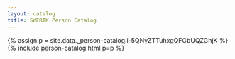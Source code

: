 ```yaml
---
layout: catalog
title: SWERIK Person Catalog
---
```

{% assign p = site.data._person-catalog.i-5QNyZTTuhxgQFGbUQZGhjK %}
{% include person-catalog.html p=p %}

